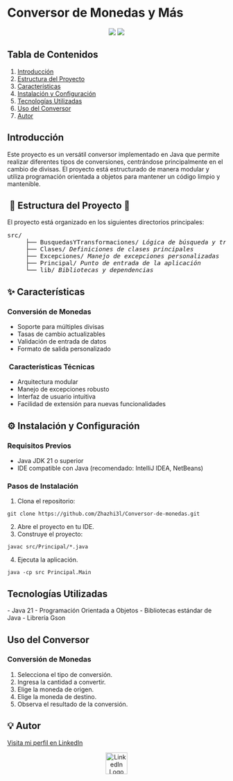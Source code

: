 <h1> Conversor de Monedas y Más </h1>

<p align="center">
    <img src="https://img.shields.io/badge/ESTADO-EN%20DESARROLLO-yellow">
    <img src="https://img.shields.io/badge/VERSIÓN-1.0.0-blue">
</p>

##  Tabla de Contenidos
1. [Introducción](#introducción)
2. [Estructura del Proyecto](#estructura-del-proyecto)
3. [Características](#características)
4. [Instalación y Configuración](#instalación-y-configuración)
5. [Tecnologías Utilizadas](#tecnologías-utilizadas)
6. [Uso del Conversor](#uso-del-conversor)
7. [Autor](#autor)

<h2 id="introducción">
Introducción
</h2>

Este proyecto es un versátil conversor implementado en Java que permite realizar diferentes tipos de conversiones, centrándose principalmente en el cambio de divisas. El proyecto está estructurado de manera modular y utiliza programación orientada a objetos para mantener un código limpio y mantenible.

<h2 id="estructura-del-proyecto">️
🧱 Estructura del Proyecto 🧱
</h2>

El proyecto está organizado en los siguientes directorios principales:

<pre>
src/ 
     ├── BusquedasYTransformaciones/ <i>Lógica de búsqueda y transformación</i>
     ├── Clases/ <i>Definiciones de clases principales</i>
     ├── Excepciones/ <i>Manejo de excepciones personalizadas</i>
     ├── Principal/ <i>Punto de entrada de la aplicación </i>
     └── lib/ <i>Bibliotecas y dependencias</i>
</pre>

<h2 id="características">✨ Características</h2>

###  Conversión de Monedas
* Soporte para múltiples divisas
* Tasas de cambio actualizables
* Validación de entrada de datos
* Formato de salida personalizado

### ️ Características Técnicas
* Arquitectura modular
* Manejo de excepciones robusto
* Interfaz de usuario intuitiva
* Facilidad de extensión para nuevas funcionalidades

<h2 id="instalación-y-configuración">⚙️ Instalación y Configuración</h2>

### Requisitos Previos
* Java JDK 21 o superior
* IDE compatible con Java (recomendado: IntelliJ IDEA, NetBeans)

### Pasos de Instalación

1. Clona el repositorio:
```
git clone https://github.com/Zhazhi3l/Conversor-de-monedas.git
```
2. Abre el proyecto en tu IDE.
3. Construye el proyecto:
````
javac src/Principal/*.java
````
4. Ejecuta la aplicación.
````
java -cp src Principal.Main
````

<h2 id="tecnologias-utilizadas">Tecnologías Utilizadas</h2>
- Java 21
- Programación Orientada a Objetos
- Bibliotecas estándar de Java
- Librería Gson

<h2 id="uso-del-conversor">Uso del Conversor</h2>

### Conversión de Monedas
1. Selecciona el tipo de conversión.
2. Ingresa la cantidad a convertir.
3. Elige la moneda de origen.
4. Elige la moneda de destino.
5. Observa el resultado de la conversión.

<h2 id="autor">💡 Autor</h2>

[Visita mi perfil en LinkedIn](https://www.linkedin.com/in/hazzav)

<div align="center">
  <img src="https://upload.wikimedia.org/wikipedia/commons/c/ca/LinkedIn_logo_initials.png" alt="LinkedIn Logo" width="50">
</div>